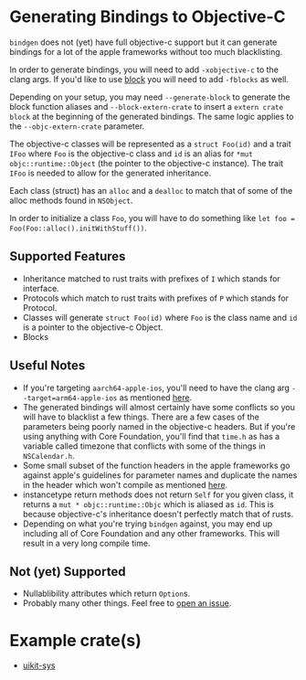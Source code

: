 # Generating Bindings to Objective-C

`bindgen` does not (yet) have full objective-c support but it can generate bindings
for a lot of the apple frameworks without too much blacklisting.

In order to generate bindings, you will need to add `-xobjective-c` to the clang
args. If you'd like to use [block](https://crates.io/crates/block) you will need
to add `-fblocks` as well.

Depending on your setup, you may need `--generate-block` to generate the block
function aliases and `--block-extern-crate` to insert a `extern crate block` at
the beginning of the generated bindings. The same logic applies to the
`--objc-extern-crate` parameter.

The objective-c classes will be represented as a `struct Foo(id)` and a trait
`IFoo` where `Foo` is the objective-c class and `id` is an alias for `*mut
objc::runtime::Object` (the pointer to the objective-c instance). The trait
`IFoo` is needed to allow for the generated inheritance.

Each class (struct) has an `alloc` and a `dealloc` to match that of some of the alloc
methods found in `NSObject`.

In order to initialize a class `Foo`, you will have to do something like `let
foo = Foo(Foo::alloc().initWithStuff())`.


## Supported Features
* Inheritance matched to rust traits with prefixes of `I` which
stands for interface.
* Protocols which match to rust traits with prefixes of `P` which
stands for Protocol.
* Classes will generate `struct Foo(id)` where `Foo` is the class
name and `id` is a pointer to the objective-c Object.
* Blocks

## Useful Notes
* If you're targeting `aarch64-apple-ios`, you'll need to have the clang arg
`--target=arm64-apple-ios` as mentioned
[here](https://github.com/rust-lang/rust-bindgen/issues/1211#issuecomment-569804287).
* The generated bindings will almost certainly have some conflicts so you will
have to blacklist a few things. There are a few cases of the parameters being
poorly named in the objective-c headers. But if you're using anything with
Core Foundation, you'll find that `time.h` as has a variable called timezone that
conflicts with some of the things in `NSCalendar.h`.
* Some small subset of the function headers in the apple frameworks go against
apple's guidelines for parameter names and duplicate the names in the header
which won't compile as mentioned
[here](https://github.com/rust-lang/rust-bindgen/issues/1705).
* instancetype return methods does not return `Self` for you given class, it
returns a `mut * objc::runtime::Objc` which is aliased as `id`. This is because
objective-c's inheritance doesn't perfectly match that of rusts.
* Depending on what you're trying `bindgen` against, you may end up including
all of Core Foundation and any other frameworks. This will result in a very
long compile time.

## Not (yet) Supported
* Nullablibility attributes which return `Option`s.
* Probably many other things. Feel free to [open an issue](https://github.com/rust-lang/rust-bindgen/issues).

# Example crate(s)
* [uikit-sys](https://github.com/simlay/uikit-sys)
